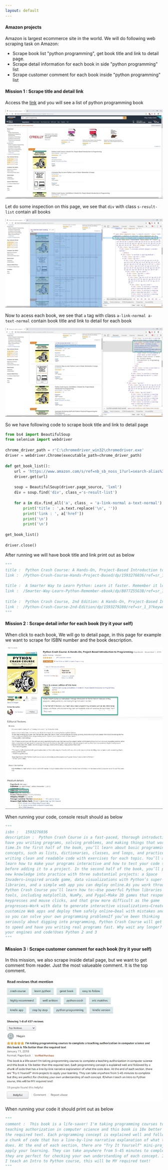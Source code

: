 ```yaml
---
layout: default
---
```


#### Amazon projects

Amazon is largest ecommerce site in the world. We will do following web scraping task on Amazon:

* Scrape book list "python programming", get book title and link to detail page.
* Scrape detail information for each book in side "python programming" list
* Scrape customer comment for each book inside "python programming" list

#### Mission 1 : Scrape title and detail link

Access the [link](https://www.amazon.com/s/ref=nb_sb_noss_1?url=search-alias%3Daps&field-keywords=python+programming) and you will see a list of python programming book

![](images/2019-08-04_20-11-25.jpg)



Let do some inspection on this page, we see that `div` with class `s-result-list` contain all books

![](images/2019-08-04_20-12-14.jpg)



Now to acess each book, we see that `a` tag with class `a-link-normal a-text-normal` contain book title and link to detail for each book

![](images/2019-08-04_20-20-06.jpg)



So we have following code to scrape book title and link to detail page

```python
from bs4 import BeautifulSoup
from selenium import webdriver

chrome_driver_path = r'C:\chromedriver_win32\chromedriver.exe'
driver = webdriver.Chrome(executable_path=chrome_driver_path)

def get_book_list():
	url = 'https://www.amazon.com/s/ref=nb_sb_noss_1?url=search-alias%3Daps&field-keywords=python+programming'
	driver.get(url)

	soup = BeautifulSoup(driver.page_source, 'lxml')
	div = soup.find('div', class_='s-result-list')

	for a in div.find_all('a', class_ = 'a-link-normal a-text-normal'):
		print('title : ',a.text.replace('\n', ''))
		print('link : ', a['href'])
		print('\n')
		print('\n')

get_book_list()

driver.close()
```

After running we will have book title and link print out as below

```python
"""
title :  Python Crash Course: A Hands-On, Project-Based Introduction to Programming
link :  /Python-Crash-Course-Hands-Project-Based/dp/1593276036/ref=sr_1_1?keywords=python+programming&qid=1564924835&s=gateway&sr=8-1

title :  A Smarter Way to Learn Python: Learn it faster. Remember it longer.
link :  /Smarter-Way-Learn-Python-Remember-ebook/dp/B077Z55G3B/ref=sr_1_2?keywords=python+programming&qid=1564924835&s=gateway&sr=8-2

title :  Python Crash Course, 2nd Edition: A Hands-On, Project-Based Introduction to Programming
link :  /Python-Crash-Course-2nd-Edition/dp/1593279280/ref=sr_1_3?keywords=python+programming&qid=1564924835&s=gateway&sr=8-3
"""
```



#### Mission 2 : Scrape detail infor for each book (try it your self)

When click to each book, We will go to detail page, in this page for example we want to scrape for ISBN number and the book description.

![](images/2019-08-04_20-28-20.jpg)



When running your code, console result should as below

```python
"""
isbn :   1593276036
description :  Python Crash Course is a fast-paced, thorough introduction to Python that will 
have you writing programs, solving problems, and making things that work in no 
time.In the first half of the book, you’ll learn about basic programming 
concepts, such as lists, dictionaries, classes, and loops, and practice 
writing clean and readable code with exercises for each topic. You’ll also 
learn how to make your programs interactive and how to test your code safely 
before adding it to a project. In the second half of the book, you’ll put your 
new knowledge into practice with three substantial projects: a Space 
Invaders–inspired arcade game, data visualizations with Python’s super-handy 
libraries, and a simple web app you can deploy online.As you work through 
Python Crash Course you’ll learn how to:–Use powerful Python libraries and 
tools, including matplotlib, NumPy, and Pygal–Make 2D games that respond to 
keypresses and mouse clicks, and that grow more difficult as the game 
progresses–Work with data to generate interactive visualizations–Create and 
customize Web apps and deploy them safely online–Deal with mistakes and errors 
so you can solve your own programming problemsIf you’ve been thinking 
seriously about digging into programming, Python Crash Course will get you up 
to speed and have you writing real programs fast. Why wait any longer? Start 
your engines and code!Uses Python 2 and 3
"""
```



#### Mission 3 : Scrape customer comment for each book (try it your self)

In this mission, we also scrape inside detail page, but we want to get comment from reader. Just the most valueable comment. It is the top comment.

![](images/2019-08-04_20-33-03.jpg)



When running your code it should print out as below

```python
"""
comment :  This book is a life-saver! I'm taking programming courses to complete a 
teaching authorization in computer science and this book is 10x better than 
the required text. Each programming concept is explained well and followed by 
a chunk of code that has a line-by-line narrative explanation of what the code 
does. At the end of each section, there are "Try It Yourself" mini-projects to 
apply your learning. They can take anywhere from 5-45 minutes to complete but 
they are perfect for checking your own understanding of each concept. If/when 
I teach an Intro to Python course, this will be MY required text!
"""
```

